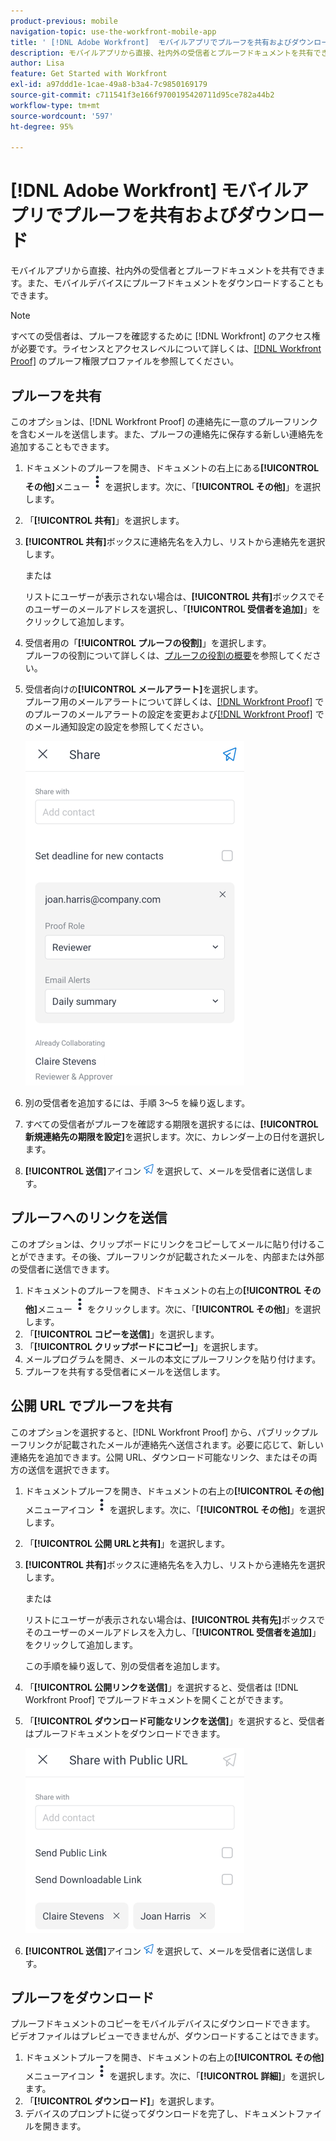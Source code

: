 ```yaml
---
product-previous: mobile
navigation-topic: use-the-workfront-mobile-app
title: ' [!DNL Adobe Workfront]  モバイルアプリでプルーフを共有およびダウンロード'
description: モバイルアプリから直接、社内外の受信者とプルーフドキュメントを共有できます。また、モバイルデバイスにプルーフドキュメントをダウンロードすることもできます。
author: Lisa
feature: Get Started with Workfront
exl-id: a97ddd1e-1cae-49a8-b3a4-7c9850169179
source-git-commit: c711541f3e166f9700195420711d95ce782a44b2
workflow-type: tm+mt
source-wordcount: '597'
ht-degree: 95%

---
```


# [!DNL Adobe Workfront] モバイルアプリでプルーフを共有およびダウンロード

モバイルアプリから直接、社内外の受信者とプルーフドキュメントを共有できます。また、モバイルデバイスにプルーフドキュメントをダウンロードすることもできます。

>[!NOTE]
>
>すべての受信者は、プルーフを確認するために [!DNL Workfront] のアクセス権が必要です。ライセンスとアクセスレベルについて詳しくは、[&#x200B; [!DNL Workfront Proof]](../../../workfront-proof/wp-acct-admin/account-settings/proof-perm-profiles-in-wp.md) のプルーフ権限プロファイルを参照してください。

## プルーフを共有

このオプションは、[!DNL Workfront Proof] の連絡先に一意のプルーフリンクを含むメールを送信します。また、プルーフの連絡先に保存する新しい連絡先を追加することもできます。

1. ドキュメントのプルーフを開き、ドキュメントの右上にある&#x200B;**[!UICONTROL その他]**&#x200B;メニュー ![その他メニュー](assets/mobile-verticalmoremenu-20x33.png) を選択します。次に、「**[!UICONTROL その他]**」を選択します。
1. 「**[!UICONTROL 共有]**」を選択します。
1. **[!UICONTROL 共有]**&#x200B;ボックスに連絡先名を入力し、リストから連絡先を選択します。

   または

   リストにユーザーが表示されない場合は、**[!UICONTROL 共有]**&#x200B;ボックスでそのユーザーのメールアドレスを選択し、「**[!UICONTROL 受信者を追加]**」をクリックして追加します。

1. 受信者用の「**[!UICONTROL プルーフの役割]**」を選択します。\
   プルーフの役割について詳しくは、[プルーフの役割の概要](../../../review-and-approve-work/proofing/proofing-overview/proof-roles.md)を参照してください。
1. 受信者向けの&#x200B;**[!UICONTROL メールアラート]**&#x200B;を選択します。\
   プルーフ用のメールアラートについて詳しくは、[&#x200B; [!DNL Workfront Proof]](../../../workfront-proof/wp-emailsntfctns/email-alerts/change-email-alert-settings-wp.md) でのプルーフのメールアラートの設定を変更および[&#x200B; [!DNL Workfront Proof]](../../../workfront-proof/wp-emailsntfctns/email-alerts/config-email-notification-settings-wp.md) でのメール通知設定の設定を参照してください。

   ![画面を共有](assets/mobile-shareproof-350x551.png)

1. 別の受信者を追加するには、手順 3～5 を繰り返します。
1. すべての受信者がプルーフを確認する期限を選択するには、**[!UICONTROL 新規連絡先の期限を設定]**&#x200B;を選択します。次に、カレンダー上の日付を選択します。
1. **[!UICONTROL 送信]**&#x200B;アイコン ![送信アイコン](assets/mobile-send-icon-25x26.png) を選択して、メールを受信者に送信します。

## プルーフへのリンクを送信

このオプションは、クリップボードにリンクをコピーしてメールに貼り付けることができます。その後、プルーフリンクが記載されたメールを、内部または外部の受信者に送信できます。

1. ドキュメントのプルーフを開き、ドキュメントの右上の&#x200B;**[!UICONTROL その他]**&#x200B;メニュー ![その他メニュー](assets/mobile-verticalmoremenu-20x33.png) をクリックします。次に、「**[!UICONTROL その他]**」を選択します。
1. 「**[!UICONTROL コピーを送信]**」を選択します。
1. 「**[!UICONTROL クリップボードにコピー]**」を選択します。
1. メールプログラムを開き、メールの本文にプルーフリンクを貼り付けます。
1. プルーフを共有する受信者にメールを送信します。

## 公開 URL でプルーフを共有

このオプションを選択すると、[!DNL Workfront Proof] から、パブリックプルーフリンクが記載されたメールが連絡先へ送信されます。必要に応じて、新しい連絡先を追加できます。公開 URL、ダウンロード可能なリンク、またはその両方の送信を選択できます。

1. ドキュメントプルーフを開き、ドキュメントの右上の&#x200B;**[!UICONTROL その他]**&#x200B;メニューアイコン ![その他メニュー](assets/mobile-verticalmoremenu-20x33.png) を選択します。次に、「**[!UICONTROL その他]**」を選択します。
1. 「**[!UICONTROL 公開 URLと共有]**」を選択します。
1. **[!UICONTROL 共有]**&#x200B;ボックスに連絡先名を入力し、リストから連絡先を選択します。

   または

   リストにユーザーが表示されない場合は、**[!UICONTROL 共有先]**&#x200B;ボックスでそのユーザーのメールアドレスを入力し、「**[!UICONTROL 受信者を追加]**」をクリックして追加します。

   この手順を繰り返して、別の受信者を追加します。

1. 「**[!UICONTROL 公開リンクを送信]**」を選択すると、受信者は [!DNL Workfront Proof] でプルーフドキュメントを開くことができます。
1. 「**[!UICONTROL ダウンロード可能なリンクを送信]**」を選択すると、受信者はプルーフドキュメントをダウンロードできます。

   ![[!UICONTROL 公開 URL 画面と共有]](assets/mobile-sharepublicurl-proof-350x296.png)

1. **[!UICONTROL 送信]**&#x200B;アイコン ![送信アイコン](assets/mobile-send-icon-25x26.png) を選択して、メールを受信者に送信します。

## プルーフをダウンロード

プルーフドキュメントのコピーをモバイルデバイスにダウンロードできます。 ビデオファイルはプレビューできませんが、ダウンロードすることはできます。

1. ドキュメントプルーフを開き、ドキュメントの右上の&#x200B;**[!UICONTROL その他]**&#x200B;メニューアイコン ![その他メニュー](assets/mobile-verticalmoremenu-20x33.png) を選択します。次に、「**[!UICONTROL 詳細]**」を選択します。
1. 「**[!UICONTROL ダウンロード]**」を選択します。
1. デバイスのプロンプトに従ってダウンロードを完了し、ドキュメントファイルを開きます。
